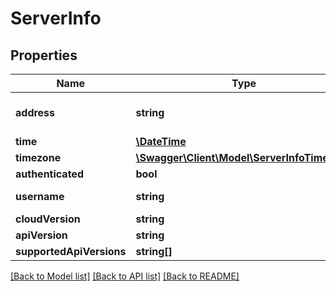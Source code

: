 # ServerInfo

## Properties
Name | Type | Description | Notes
------------ | ------------- | ------------- | -------------
**address** | **string** | SUPLA Server address (to be used in smartphones) | [optional] 
**time** | [**\DateTime**](\DateTime.md) | Current server time | [optional] 
**timezone** | [**\Swagger\Client\Model\ServerInfoTimezone**](ServerInfoTimezone.md) |  | [optional] 
**authenticated** | **bool** |  | [optional] 
**username** | **string** | Present only if &#x60;authenticated&#x3D;true&#x60; | [optional] 
**cloudVersion** | **string** |  | [optional] 
**apiVersion** | **string** |  | [optional] 
**supportedApiVersions** | **string[]** |  | [optional] 

[[Back to Model list]](../README.md#documentation-for-models) [[Back to API list]](../README.md#documentation-for-api-endpoints) [[Back to README]](../README.md)


